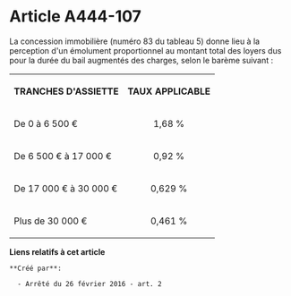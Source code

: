 # Article A444-107

La concession immobilière (numéro 83 du tableau 5) donne lieu à la perception d'un émolument proportionnel au montant total
des loyers dus pour la durée du bail augmentés des charges, selon le barème suivant : 

<table>
    <tbody>
      <tr>
        <th>

TRANCHES D'ASSIETTE 

</th>
        <th>

TAUX APPLICABLE 

</th>
      </tr>
      <tr>
        <td valign="middle" align="left">

De 0 à 6 500 € 

</td>
        <td align="center" valign="middle">

1,68 % 

</td>
      </tr>
      <tr>
        <td align="left" valign="middle">

De 6 500 € à 17 000 € 

</td>
        <td valign="middle" align="center">

0,92 % 

</td>
      </tr>
      <tr>
        <td valign="middle" align="left">

De 17 000 € à 30 000 € 

</td>
        <td valign="middle" align="center">

0,629 % 

</td>
      </tr>
      <tr>
        <td valign="middle" align="left">

Plus de 30 000 € 

</td>
        <td align="center" valign="middle">

0,461 % 

</td>
      </tr>
    </tbody>
  </table>

**Liens relatifs à cet article**

	**Créé par**:

	  - Arrêté du 26 février 2016 - art. 2
